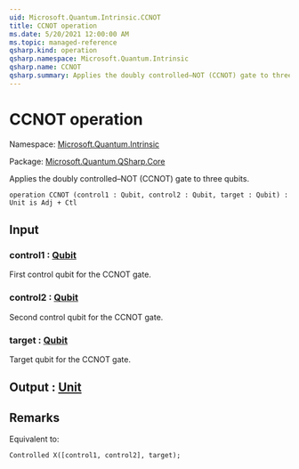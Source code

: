 ```yaml
---
uid: Microsoft.Quantum.Intrinsic.CCNOT
title: CCNOT operation
ms.date: 5/20/2021 12:00:00 AM
ms.topic: managed-reference
qsharp.kind: operation
qsharp.namespace: Microsoft.Quantum.Intrinsic
qsharp.name: CCNOT
qsharp.summary: Applies the doubly controlled–NOT (CCNOT) gate to three qubits.
---
```


# CCNOT operation

Namespace: [Microsoft.Quantum.Intrinsic](xref:Microsoft.Quantum.Intrinsic)

Package: [Microsoft.Quantum.QSharp.Core](https://nuget.org/packages/Microsoft.Quantum.QSharp.Core)


Applies the doubly controlled–NOT (CCNOT) gate to three qubits.

```qsharp
operation CCNOT (control1 : Qubit, control2 : Qubit, target : Qubit) : Unit is Adj + Ctl
```


## Input

### control1 : [Qubit](xref:microsoft.quantum.qsharp.valueliterals#qubit-literals)

First control qubit for the CCNOT gate.


### control2 : [Qubit](xref:microsoft.quantum.qsharp.valueliterals#qubit-literals)

Second control qubit for the CCNOT gate.


### target : [Qubit](xref:microsoft.quantum.qsharp.valueliterals#qubit-literals)

Target qubit for the CCNOT gate.



## Output : [Unit](xref:microsoft.quantum.qsharp.valueliterals#unit-literal)



## Remarks

Equivalent to:```qsharpControlled X([control1, control2], target);```